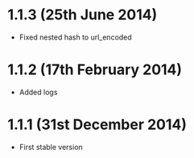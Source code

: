 # 1.1.3 (25th June 2014)
* Fixed nested hash to url_encoded

# 1.1.2 (17th February 2014)
* Added logs

# 1.1.1 (31st December 2014)
* First stable version
